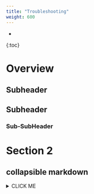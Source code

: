 ```yaml
---
title: "Troubleshooting"
weight: 600
---
```

- 
{:toc}

# Overview

## Subheader

## Subheader

### Sub-SubHeader

# Section 2 


## collapsible markdown

<details><summary markdown='span'>CLICK ME</summary> 
<p>

#### yes, even hidden code blocks!

```python
print("hello world!")
```

</p>
</details>
